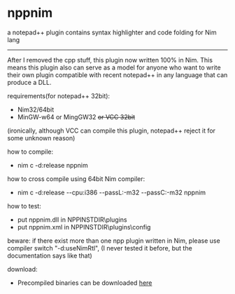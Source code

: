 # nppnim
a notepad++ plugin contains syntax highlighter and code folding for Nim lang

- - -

After I removed the cpp stuff, this plugin now written 100% in Nim.
This means this plugin also can serve as a model for anyone who want to write their own plugin
compatible with recent notepad++ in any language that can produce a DLL.

requirements(for notepad++ 32bit):
  * Nim32/64bit
  * MinGW-w64 or MingGW32 ~~or VCC 32bit~~
  
(ironically, although VCC can compile this plugin, notepad++ reject it for some unknown reason)

how to compile:
  * nim c -d:release nppnim
  
how to cross compile using 64bit Nim compiler:
  * nim c -d:release --cpu:i386 --passL:-m32 --passC:-m32 nppnim
  
how to test:
  * put nppnim.dll in NPPINSTDIR\plugins
  * put nppnim.xml in NPPINSTDIR\plugins\config

beware:
  if there exist more than one npp plugin written in Nim, please use compiler switch "-d:useNimRtl", 
  (I never tested it before, but the documentation says like that)
  
download:
  * Precompiled binaries can be downloaded [here](https://github.com/jangko/nppnim/releases)
